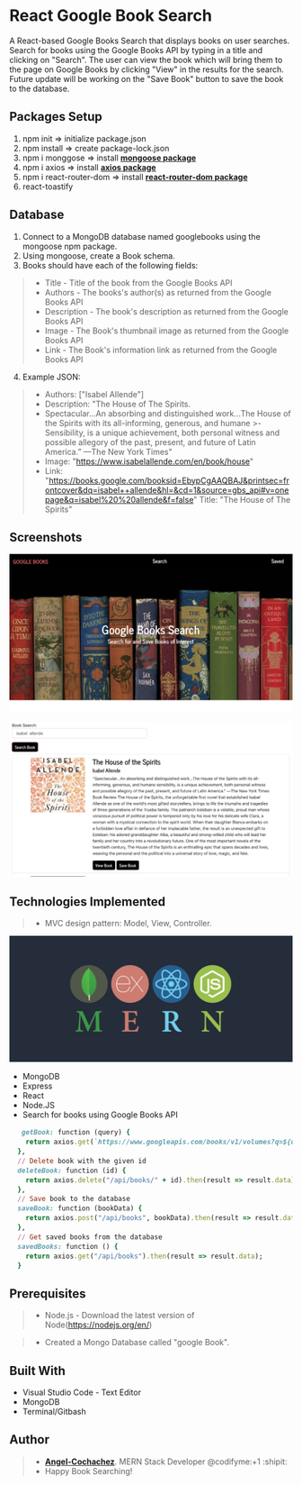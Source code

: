 # React Google Book Search
A React-based Google Books Search that displays books on user searches. Search for books using the Google Books API by typing in a title and clicking on "Search". The user can view the book which will bring them to the page on Google Books by clicking "View" in the results for the search. Future update will be working on the "Save Book" button to save the book to the database.

## Packages Setup
1. npm init => initialize package.json
2. npm install => create package-lock.json
3. npm i monggose => install **[mongoose package](https://www.npmjs.com/package/mongoose)**
4. npm i axios => install **[axios package](https://www.npmjs.com/package/axios)**
5. npm i react-router-dom => install **[react-router-dom package](https://www.npmjs.com/package/dotenv)**
6. react-toastify



## Database
1. Connect to a MongoDB database named googlebooks using the mongoose npm package.
2. Using mongoose, create a Book schema.
3. Books should have each of the following fields:
>- Title - Title of the book from the Google Books API
>- Authors - The books's author(s) as returned from the Google Books API
>- Description - The book's description as returned from the Google Books API
>- Image - The Book's thumbnail image as returned from the Google Books API
>- Link - The Book's information link as returned from the Google Books API

4. Example JSON:

>- Authors: ["Isabel Allende"]
>- Description: "The House of The Spirits.
>- Spectacular...An absorbing and distinguished work...The House of the Spirits with its all-informing, generous, and humane  >- Sensibility, is a unique achievement, both personal witness and possible allegory of the past, present, and future of Latin America.” —The New York Times"
>- Image: "https://www.isabelallende.com/en/book/house"
>- Link: "https://books.google.com/booksid=EbypCgAAQBAJ&printsec=frontcover&dq=isabel++allende&hl=&cd=1&source=gbs_api#v=onepage&q=isabel%20%20allende&f=false"
> Title: "The House of The Spirits"

## Screenshots

![terminal MERN searchbook](google/images/searchbook.png)

![Github MERN searchexample](google/images/isabels.png)

 
## Technologies Implemented

>- MVC design pattern: Model, View, Controller.

![Github MERN logo](google/images/mern.png)

- MongoDB
- Express
- React
- Node.JS
- Search for books using Google Books API
``` ruby
   getBook: function (query) {
    return axios.get(`https://www.googleapis.com/books/v1/volumes?q=${query}`);
  },
  // Delete book with the given id
  deleteBook: function (id) {
    return axios.delete("/api/books/" + id).then(result => result.data);
  },
  // Save book to the database
  saveBook: function (bookData) {
    return axios.post("/api/books", bookData).then(result => result.data);
  },
  // Get saved books from the database
  savedBooks: function () {
    return axios.get("/api/books").then(result => result.data);
  }

```

## Prerequisites

>- Node.js - Download the latest version of Node(https://nodejs.org/en/)

>- Created a Mongo Database called "google Book".

## Built With

- Visual Studio Code - Text Editor
- MongoDB
- Terminal/Gitbash

## Author

>-  **[Angel-Cochachez](https://github.com/codifyme/google-books-search)**. MERN Stack Developer
@codifyme:+1 :shipit:
>- Happy Book Searching!
